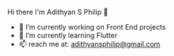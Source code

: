  Hi there I'm Adithyan S Philip 👋

- 🔭 I’m currently working on Front End projects
- 🌱 I’m currently learning Flutter
- 📫 reach me at: adithyansphilip@gmail.com
